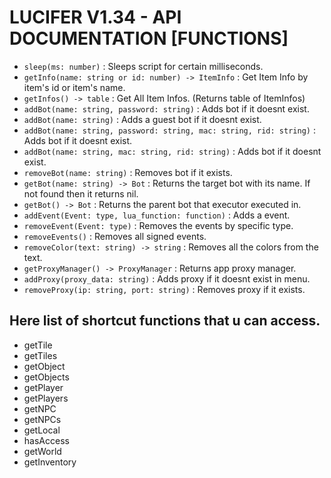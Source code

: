 # LUCIFER V1.34 - API DOCUMENTATION [FUNCTIONS]

* `sleep(ms: number)` : Sleeps script for certain milliseconds.
* `getInfo(name: string or id: number) -> ItemInfo` : Get Item Info by item's id or item's name.
* `getInfos() -> table` : Get All Item Infos. (Returns table of ItemInfos)
* `addBot(name: string, password: string)` :  Adds bot if it doesnt exist.
* `addBot(name: string)` :  Adds a guest bot if it doesnt exist.
* `addBot(name: string, password: string, mac: string, rid: string)` :  Adds bot if it doesnt exist.
* `addBot(name: string, mac: string, rid: string)` :  Adds bot if it doesnt exist.
* `removeBot(name: string)` : Removes bot if it exists.
* `getBot(name: string) -> Bot` : Returns the target bot with its name. If not found then it returns nil.
* `getBot() -> Bot` : Returns the parent bot that executor executed in.
* `addEvent(Event: type, lua_function: function)` : Adds a event.
* `removeEvent(Event: type)` : Removes the events by specific type.
* `removeEvents()` : Removes all signed events.
* `removeColor(text: string) -> string` : Removes all the colors from the text.
* `getProxyManager() -> ProxyManager` : Returns app proxy manager.
* `addProxy(proxy_data: string)` : Adds proxy if it doesnt exist in menu.
* `removeProxy(ip: string, port: string)` : Removes proxy if it exists.

## Here list of shortcut functions that u can access.
* getTile
* getTiles
* getObject
* getObjects
* getPlayer
* getPlayers
* getNPC
* getNPCs
* getLocal
* hasAccess
* getWorld
* getInventory
